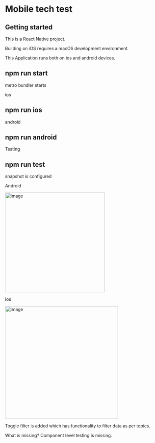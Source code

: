 # Mobile tech test

## Getting started

This is a React Native project.

Building on iOS requires a macOS development environment.

This Application runs both on ios and android devices.

## npm run start 
metro bundler starts

ios

## npm run ios

android

## npm run android


Testing 

## npm run test
snapshot is configured

Android 

<img width="325" alt="image" src="https://user-images.githubusercontent.com/12758622/196403183-5de94ef6-f9eb-4a07-923d-95cf8fb7b9ca.png">

Ios

<img width="368" alt="image" src="https://user-images.githubusercontent.com/12758622/196403228-91eda762-9e41-4388-ae01-79948394002c.png">


Toggle filter is added which has functionality to filter data as per topics.


What is missing?
Component level testing is missing.


